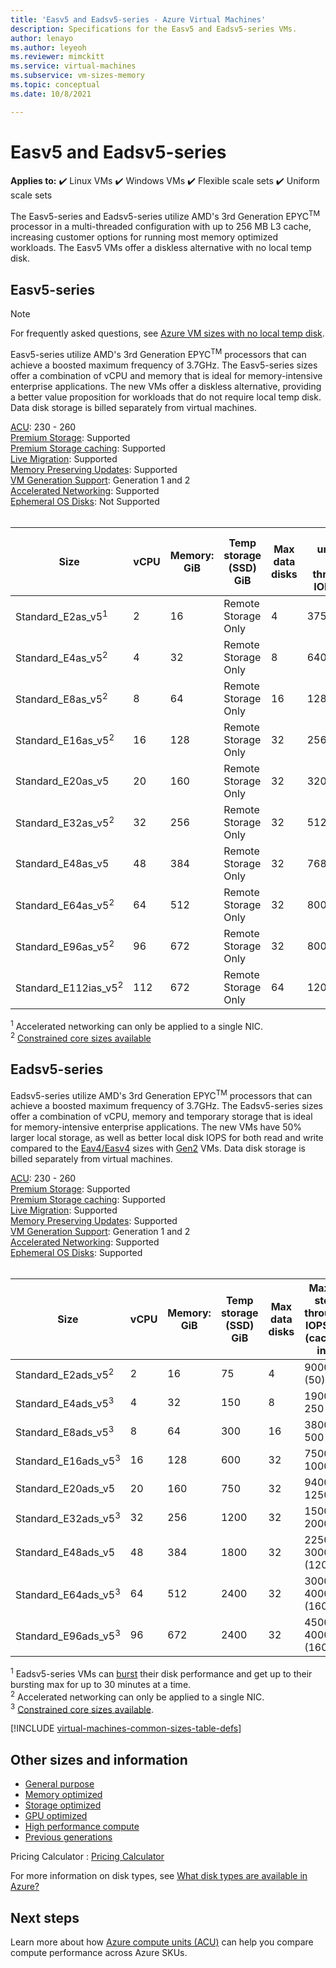 ```yaml
---
title: 'Easv5 and Eadsv5-series - Azure Virtual Machines'
description: Specifications for the Easv5 and Eadsv5-series VMs.
author: lenayo 
ms.author: leyeoh
ms.reviewer: mimckitt
ms.service: virtual-machines
ms.subservice: vm-sizes-memory
ms.topic: conceptual 
ms.date: 10/8/2021

---
```


# Easv5 and Eadsv5-series

**Applies to:** :heavy_check_mark: Linux VMs :heavy_check_mark: Windows VMs :heavy_check_mark: Flexible scale sets :heavy_check_mark: Uniform scale sets

The Easv5-series and Eadsv5-series utilize AMD's 3rd Generation EPYC<sup>TM</sup> processor in a multi-threaded configuration with up to 256 MB L3 cache, increasing customer options for running most memory optimized workloads. The Easv5 VMs offer a diskless alternative with no local temp disk. 

## Easv5-series

> [!NOTE]
> For frequently asked questions, see [Azure VM sizes with no local temp disk](azure-vms-no-temp-disk.yml).

Easv5-series utilize AMD's 3rd Generation EPYC<sup>TM</sup> processors that can achieve a boosted maximum frequency of 3.7GHz. The Easv5-series sizes offer a combination of vCPU and memory that is ideal for memory-intensive enterprise applications. The new VMs offer a diskless alternative, providing a better value proposition for workloads that do not require local temp disk. Data disk storage is billed separately from virtual machines.

[ACU](acu.md): 230 - 260 <br>
[Premium Storage](premium-storage-performance.md): Supported <br>
[Premium Storage caching](premium-storage-performance.md): Supported <br>
[Live Migration](maintenance-and-updates.md): Supported <br>
[Memory Preserving Updates](maintenance-and-updates.md): Supported <br>
[VM Generation Support](generation-2.md): Generation 1 and 2 <br>
[Accelerated Networking](../virtual-network/create-vm-accelerated-networking-cli.md): Supported <br>
[Ephemeral OS Disks](ephemeral-os-disks.md): Not Supported <br><br>

| Size | vCPU | Memory: GiB | Temp storage (SSD) GiB | Max data disks | Max uncached disk throughput: IOPS/MBps | Max NICs | Expected Network bandwidth (Mbps) |
|---|---|---|---|---|---|---|---|
| Standard_E2as_v5<sup>1</sup>  | 2  | 16  | Remote Storage Only | 4  | 3750/82    | 2 | 2000  |
| Standard_E4as_v5<sup>2</sup>  | 4  | 32  | Remote Storage Only | 8  | 6400/144   | 2 | 4000  |
| Standard_E8as_v5<sup>2</sup>  | 8  | 64  | Remote Storage Only | 16 | 12800/200  | 4 | 8000  |
| Standard_E16as_v5<sup>2</sup> | 16 | 128 | Remote Storage Only | 32 | 25600/384  | 8 | 10000 |
| Standard_E20as_v5             | 20 | 160 | Remote Storage Only | 32 | 32000/480  | 8 | 12500 |
| Standard_E32as_v5<sup>2</sup> | 32 | 256 | Remote Storage Only | 32 | 51200/768  | 8 | 16000 |
| Standard_E48as_v5             | 48 | 384 | Remote Storage Only | 32 | 76800/1152 | 8 | 24000 |
| Standard_E64as_v5<sup>2</sup> | 64 | 512 | Remote Storage Only | 32 | 80000/1200 | 8 | 32000 |
| Standard_E96as_v5<sup>2</sup> | 96 | 672 | Remote Storage Only | 32 | 80000/1600 | 8 | 40000 |
| Standard_E112ias_v5<sup>2</sup>|112| 672 | Remote Storage Only | 64 | 120000/2000| 8 | 50000 | 

<sup>1</sup> Accelerated networking can only be applied to a single NIC.<br>
<sup>2</sup> [Constrained core sizes available](constrained-vcpu.md)


## Eadsv5-series

Eadsv5-series utilize AMD's 3rd Generation EPYC<sup>TM</sup> processors that can achieve a boosted maximum frequency of 3.7GHz. The Eadsv5-series sizes offer a combination of vCPU, memory and temporary storage that is ideal for memory-intensive enterprise applications. The new VMs have 50% larger local storage, as well as better local disk IOPS for both read and write compared to the [Eav4/Easv4](eav4-easv4-series.md) sizes with [Gen2](generation-2.md) VMs. Data disk storage is billed separately from virtual machines.

[ACU](acu.md): 230 - 260 <br>
[Premium Storage](premium-storage-performance.md): Supported <br>
[Premium Storage caching](premium-storage-performance.md): Supported <br>
[Live Migration](maintenance-and-updates.md): Supported <br>
[Memory Preserving Updates](maintenance-and-updates.md): Supported <br>
[VM Generation Support](generation-2.md): Generation 1 and 2 <br>
[Accelerated Networking](../virtual-network/create-vm-accelerated-networking-cli.md): Supported <br>
[Ephemeral OS Disks](ephemeral-os-disks.md): Supported <br><br>

| Size | vCPU | Memory: GiB | Temp storage (SSD) GiB | Max data disks | Max temp storage throughput: IOPS/MBps (cache size in GiB) | Max uncached disk throughput: IOPS/MBps | Max burst uncached disk throughput: IOPS/MBps<sup>1</sup> | Max NICs | Expected Network bandwidth (Mbps) |
|---|---|---|---|---|---|---|---|---|---|
| Standard_E2ads_v5<sup>2</sup>  | 2  | 16  | 75   | 4  | 9000 / 125 (50)      | 3750/82      | 10000/600  | 2 | 2000  |
| Standard_E4ads_v5<sup>3</sup>  | 4  | 32  | 150  | 8  | 19000 / 250 (100)    | 6400/144     | 20000/600  | 2 | 4000  |
| Standard_E8ads_v5<sup>3</sup>  | 8  | 64  | 300  | 16 | 38000 / 500 (200)    | 12800/200    | 20000/600  | 4 | 8000  |
| Standard_E16ads_v5<sup>3</sup> | 16 | 128 | 600  | 32 | 75000 / 1000 (400)   | 25600/384    | 40000/600  | 8 | 10000 |
| Standard_E20ads_v5             | 20 | 160 | 750  | 32 | 94000 / 1250 (500)   | 32000/480    | 64000/600  | 8 | 12500 |
| Standard_E32ads_v5<sup>3</sup> | 32 | 256 | 1200 | 32 | 150000 / 2000 (800)  | 51200/768    | 80000/1200 | 8 | 16000 |
| Standard_E48ads_v5             | 48 | 384 | 1800 | 32 | 225000 / 3000 (1200) | 76800/1152   | 80000/1800 | 8 | 24000 |
| Standard_E64ads_v5<sup>3</sup> | 64 | 512 | 2400 | 32 | 300000 / 4000 (1600) | 80000/1200   | 80000/1800 | 8 | 32000 |
| Standard_E96ads_v5<sup>3</sup> | 96 | 672 | 2400 | 32 | 450000 / 4000 (1600) | 80000/1600   | 80000/2000 | 8 | 40000 |

<sup>1</sup> Eadsv5-series VMs can [burst](disk-bursting.md) their disk performance and get up to their bursting max for up to 30 minutes at a time.<br>
<sup>2</sup> Accelerated networking can only be applied to a single NIC.<br>
<sup>3</sup> [Constrained core sizes available](constrained-vcpu.md).


[!INCLUDE [virtual-machines-common-sizes-table-defs](../../includes/virtual-machines-common-sizes-table-defs.md)]

## Other sizes and information

- [General purpose](sizes-general.md)
- [Memory optimized](sizes-memory.md)
- [Storage optimized](sizes-storage.md)
- [GPU optimized](sizes-gpu.md)
- [High performance compute](sizes-hpc.md)
- [Previous generations](sizes-previous-gen.md)

Pricing Calculator : [Pricing Calculator](https://azure.microsoft.com/pricing/calculator/)

For more information on disk types, see [What disk types are available in Azure?](disks-types.md)

## Next steps

Learn more about how [Azure compute units (ACU)](acu.md) can help you compare compute performance across Azure SKUs.